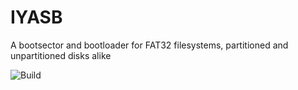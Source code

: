 # IYASB
A bootsector and bootloader for FAT32 filesystems, partitioned and unpartitioned disks alike

![Build](https://github.com/iagocq/IYASB/workflows/Build/badge.svg)
